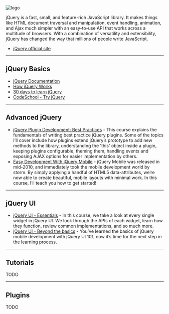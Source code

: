 
![logo](http://i.imgur.com/nJGKIjr.jpg?1)

jQuery is a fast, small, and feature-rich JavaScript library. It makes things like HTML document traversal and manipulation, event handling, animation, and Ajax much simpler with an easy-to-use API that works across a multitude of browsers. With a combination of versatility and extensibility, jQuery has changed the way that millions of people write JavaScript.

* [jQuery official site](https://tutsplus.com/course/30-days-to-learn-jquery/)

---

## jQuery Basics

* [jQuery Documentation](http://api.jquery.com/)
* [How jQuery Works](http://learn.jquery.com/about-jquery/how-jquery-works/)
* [30 days to learn jQuery](https://tutsplus.com/course/30-days-to-learn-jquery/)
* [CodeSchool - Try jQuery](http://try.jquery.com/)

---

## Advanced jQuery

* [jQuery Plugin Development: Best Practices](http://code.tutsplus.com/courses/jquery-plugin-development-best-practices) - This course explains the fundamentals of writing best practice jQuery plugins. Some of the topics I’ll cover include how plugins extend jQuery’s prototype to add new methods to the library, understanding the 'this' object inside a plugin, keeping plugins configurable, theming them, handling events and exposing AJAX options for easier implementation by others.
* [Easy Development With jQuery Mobile](http://code.tutsplus.com/courses/easy-development-with-jquery-mobile) - jQuery Mobile was released in mid-2010, and immediately took the mobile development world by storm. By simply applying a handful of HTML5 data-attributes, we’re now able to create beautiful, mobile layouts with minimal work.
In this course, I’ll teach you how to get started!

---

## jQuery UI

* [jQuery UI - Essentials](http://code.tutsplus.com/courses/jquery-ui-101-the-essentials) - In this course, we take a look at every single widget in jQuery UI. We look through the APIs of each widget, learn how they function, review common implementations, and so much more.
* [jQuery UI - Beyond the basics](http://code.tutsplus.com/courses/jquery-ui-201-beyond-the-basics) - You’ve learned the basics of jQuery mobile development with jQuery UI 101, now it’s time for the next step in the learning process.

---

## Tutorials

TODO

---


## Plugins

TODO

